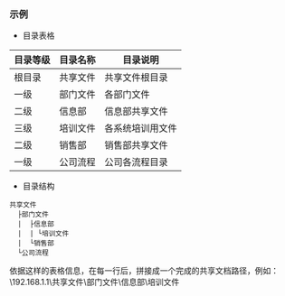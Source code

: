 ### 示例

- 目录表格

|目录等级|目录名称|目录说明|
|---|---|---|
|根目录|共享文件|共享文件根目录|
|一级|部门文件|各部门文件|
|二级|信息部|信息部共享文件|
|三级|培训文件|各系统培训用文件|
|二级|销售部|销售部共享文件|
|一级|公司流程|公司各流程目录|

- 目录结构
```
共享文件
  ├部门文件
  |  ├信息部
  |  | └培训文件
  |  └销售部
  └公司流程
```

依据这样的表格信息，在每一行后，拼接成一个完成的共享文档路径，例如：
\\192.168.1.1\共享文件\部门文件\信息部\培训文件